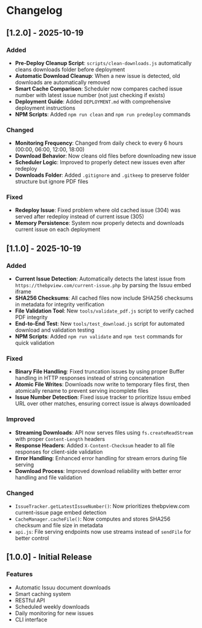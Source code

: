# Changelog

## [1.2.0] - 2025-10-19

### Added
- **Pre-Deploy Cleanup Script**: `scripts/clean-downloads.js` automatically cleans downloads folder before deployment
- **Automatic Download Cleanup**: When a new issue is detected, old downloads are automatically removed
- **Smart Cache Comparison**: Scheduler now compares cached issue number with latest issue number (not just checking if exists)
- **Deployment Guide**: Added `DEPLOYMENT.md` with comprehensive deployment instructions
- **NPM Scripts**: Added `npm run clean` and `npm run predeploy` commands

### Changed
- **Monitoring Frequency**: Changed from daily check to every 6 hours (00:00, 06:00, 12:00, 18:00)
- **Download Behavior**: Now cleans old files before downloading new issue
- **Scheduler Logic**: Improved to properly detect new issues even after redeploy
- **Downloads Folder**: Added `.gitignore` and `.gitkeep` to preserve folder structure but ignore PDF files

### Fixed
- **Redeploy Issue**: Fixed problem where old cached issue (304) was served after redeploy instead of current issue (305)
- **Memory Persistence**: System now properly detects and downloads current issue on each deployment

## [1.1.0] - 2025-10-19

### Added
- **Current Issue Detection**: Automatically detects the latest issue from `https://thebpview.com/current-issue.php` by parsing the Issuu embed iframe
- **SHA256 Checksums**: All cached files now include SHA256 checksums in metadata for integrity verification
- **File Validation Tool**: New `tools/validate_pdf.js` script to verify cached PDF integrity
- **End-to-End Test**: New `tools/test_download.js` script for automated download and validation testing
- **NPM Scripts**: Added `npm run validate` and `npm test` commands for quick validation

### Fixed
- **Binary File Handling**: Fixed truncation issues by using proper Buffer handling in HTTP responses instead of string concatenation
- **Atomic File Writes**: Downloads now write to temporary files first, then atomically rename to prevent serving incomplete files
- **Issue Number Detection**: Fixed issue tracker to prioritize Issuu embed URL over other matches, ensuring correct issue is always downloaded

### Improved
- **Streaming Downloads**: API now serves files using `fs.createReadStream` with proper `Content-Length` headers
- **Response Headers**: Added `X-Content-Checksum` header to all file responses for client-side validation
- **Error Handling**: Enhanced error handling for stream errors during file serving
- **Download Process**: Improved download reliability with better error handling and file validation

### Changed
- `IssueTracker.getLatestIssueNumber()`: Now prioritizes thebpview.com current-issue page embed detection
- `CacheManager.cacheFile()`: Now computes and stores SHA256 checksum and file size in metadata
- `api.js`: File serving endpoints now use streams instead of `sendFile` for better control

## [1.0.0] - Initial Release

### Features
- Automatic Issuu document downloads
- Smart caching system
- RESTful API
- Scheduled weekly downloads
- Daily monitoring for new issues
- CLI interface
